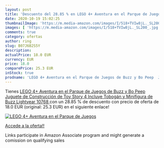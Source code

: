 ```yaml
---
layout: post
title: 'Descuento del 28.85 % en LEGO 4+ Aventura en el Parque de Juegos '
date: 2020-10-19 15:02:25
thumbnailImage: 'https://m.media-amazon.com/images/I/518+TVIw8jL._SL200_.jpg'
images: [ 'https://m.media-amazon.com/images/I/518+TVIw8jL._SL200_.jpg' ]
comments: true
category: ofertas
author: ring
slug: B07J6B2S5Y
description:
actualPrice: 18.0 EUR
currency: EUR
price: 18.0
comparePrice: 25.3 EUR
inStock: true
prodname: 'LEGO 4+ Aventura en el Parque de Juegos de Buzz y Bo Peep  Juguete de Construcción de Toy Story 4  Incluye Tobogán y Minifigura de Buzz Lightyear  10768 '
---
```


Tienes [LEGO 4+ Aventura en el Parque de Juegos de Buzz y Bo Peep  Juguete de Construcción de Toy Story 4  Incluye Tobogán y Minifigura de Buzz Lightyear  10768 ](https://www.amazon.es/dp/B07J6B2S5Y/?tag=tolees-21) con un 28.85 % de descuento con precio de oferta de 18.0 EUR (original: 25.3 EUR) en el siguiente enlace!

[![LEGO 4+ Aventura en el Parque de Juegos ](https://m.media-amazon.com/images/I/518+TVIw8jL._SL200_.jpg)](https://www.amazon.es/dp/B07J6B2S5Y/?tag=tolees-21)

[Accede a la oferta!!](https://www.amazon.es/dp/B07J6B2S5Y/?tag=tolees-21)

Links participate in Amazon Associate program and might generate a comission on qualifying sales



